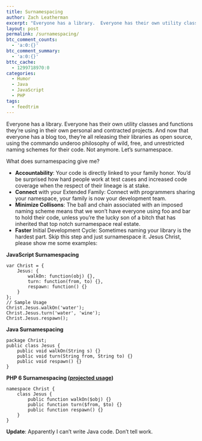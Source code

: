 ```yaml
---
title: Surnamespacing
author: Zach Leatherman
excerpt: "Everyone has a library.  Everyone has their own utility classes and functions they're using in their own personal and contracted projects.  And now that everyone has a blog too, they're all releasing their libraries as open source, using the commando underoo philosophy of wild, free, and unrestricted naming schemes for their code.  Not anymore.  Let's surnamespace."
layout: post
permalink: /surnamespacing/
btc_comment_counts:
  - 'a:0:{}'
btc_comment_summary:
  - 'a:0:{}'
bttc_cache:
  - 1299718970:0
categories:
  - Humor
  - Java
  - JavaScript
  - PHP
tags:
  - feedtrim
---
```


Everyone has a library. Everyone has their own utility classes and functions they’re using in their own personal and contracted projects. And now that everyone has a blog too, they’re all releasing their libraries as open source, using the commando underoo philosophy of wild, free, and unrestricted naming schemes for their code. Not anymore. Let’s surnamespace.

What does surnamespacing give me?

*   **Accountability**: Your code is directly linked to your family honor. You’d be surprised how hard people work at test cases and increased code coverage when the respect of their lineage is at stake.
*   **Connect** with your Extended Family: Connect with programmers sharing your namespace, your family is now your development team.
*   **Minimize Collisons**: The ball and chain associated with an imposed naming scheme means that we won’t have everyone using foo and bar to hold their code, unless you’re the lucky son of a bitch that has inherited that top notch surnamespace real estate.
*   **Faster** Initial Development Cycle: Sometimes naming your library is the hardest part. Skip this step and just surnamespace it.
Jesus Christ, please show me some examples:

**JavaScript Surnamespacing**

    var Christ = {
        Jesus: {
            walkOn: function(obj) {},
            turn: function(from, to) {},
            respawn: function() {}
        }
    };
    // Sample Usage
    Christ.Jesus.walkOn('water');
    Christ.Jesus.turn('water', 'wine');
    Christ.Jesus.respawn();

**Java Surnamespacing**

    package Christ;
    public class Jesus {
        public void walkOn(String s) {}
        public void turn(String from, String to) {}
        public void respawn() {}
    }

**PHP 6 Surnamespacing ([projected usage][1])**

    namespace Christ {
        class Jesus {
            public function walkOn($obj) {}
            public function turn($from, $to) {}
            public function respawn() {}
        }
    }

**Update**: Apparently I can’t write Java code. Don’t tell work.

 [1]: http://php.net/~derick/meeting-notes.html